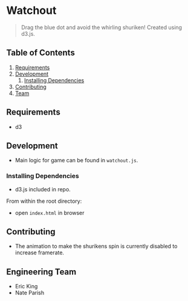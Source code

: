 # Watchout

> Drag the blue dot and avoid the whirling shuriken!  Created using d3.js.


## Table of Contents

1. [Requirements](#requirements)
1. [Development](#development)
    1. [Installing Dependencies](#installing-dependencies)
1. [Contributing](#contributing)
1. [Team](#engineering-team)


## Requirements

- d3


## Development
 - Main logic for game can be found in `watchout.js`.

### Installing Dependencies
 - d3.js included in repo.

From within the root directory:

- open `index.html` in browser



## Contributing
 - The animation to make the shurikens spin is currently disabled to increase framerate.



## Engineering Team
  - Eric King
  - Nate Parish
